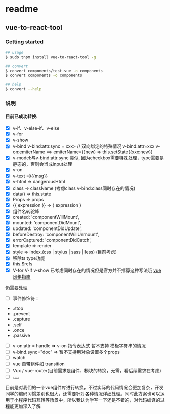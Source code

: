 # readme

## vue-to-react-tool

### Getting started

```bash
## usage
$ sudo tnpm install vue-to-react-tool -g

## convert
$ convert components/test.vue -o components
$ convert components -o components

## help
$ convert --help
```

### 说明
#### 目前已成功转换:

- [x] v-if、v-else-if、v-else
- [x] v-for
- [x] v-show
- [x] v-bind
v-bind:attr.sync = xxx>  // 双向绑定的特殊情况
	v-bind:attr=xxx
	v-on:emiterName  ==> emiterName={(new) => this.setState({xxx:new})
- [x] v-model:与v-bind:attr.sync 类似, 因为checkbox需要特殊处理，type需要是静态的，否则会当成input处理
- [x] v-on
- [x] v-text <span v-text="msg"></span> =》<span>{{msg}}</span>
- [x] v-html => dangerousHtml
- [x] class => className (考虑class   v-bind:class同时存在的情况)
- [x] data() => this.state
- [x] Props => props
- [x] {{ expression }} =>  { expression } 
- [x]  组件名转驼峰
- [x]   created: 'componentWillMount',
- [x]   mounted: 'componentDidMount',
- [x]   updated: 'componentDidUpdate',
- [x]   beforeDestroy: 'componentWillUnmount',
- [x]   errorCaptured: 'componentDidCatch',
- [x]   template =>  render
- [x]   style => index.(css | stylus | sass | less) (目前考虑)
- [x]  移除ts type功能
- [x] this.$refs
- [x] V-for V-if v-show 已考虑同时存在的情况但是官方并不推荐这种写法哦 [vue风格指南][1]

仍需要处理
- [ ] 事件修饰符：
 * .stop
 * .prevent
 * .capture
 * .self
 * .once
 * .passive
- [ ] v-on:attr = handle  => v-on 指令表达式 暂不支持 模板字符串的情况
- [ ] v-bind.sync="doc" => 暂不支持用对象设置多个props
- [ ] watch
- [ ] vue 自带组件如 transition
- [ ] Vux / vue-router(目前需求是组件、模块的转换，无需，看后续需求在考虑)
- [ ] 。。。

目前是对我们的一个vue组件库进行转换，不过实际的代码情况会更加复杂，开发同学的编码习惯差别也很大，还需要针对各种情况详细处理。同时此方案也可以运用于小程序代码互转等场景中，所以我认为学写一下还是不错的，对代码编译的过程能更加深入了解


[1]: https://cn.vuejs.org/v2/style-guide/
